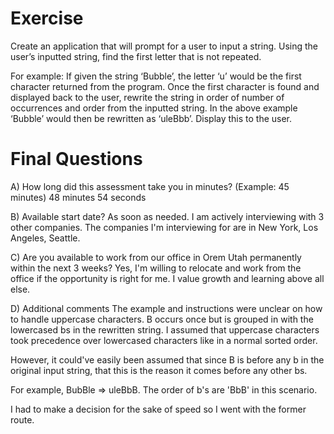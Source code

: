 # Exercise 

Create an application that will prompt for a user to input a string. Using the user’s inputted string, find the first letter that is not repeated. 
 
For example: If given the string ‘Bubble’, the letter ‘u’ would be the first character returned from the program. Once the first character is found and displayed back to the user, rewrite the string in order of number of occurrences and order from the inputted string. In the above example ‘Bubble’ would then be rewritten as ‘uleBbb’. Display this to the user.

# Final Questions

A) How long did this assessment take you in minutes? (Example: 45 minutes)
48 minutes 54 seconds

B) Available start date?
As soon as needed. I am actively interviewing with 3 other companies. The companies I'm interviewing for are in New York, Los Angeles, Seattle.

C) Are you available to work from our office in Orem Utah permanently within the next 3 weeks? 
Yes, I'm willing to relocate and work from the office if the opportunity is right for me. I value growth and learning above all else.

D) Additional comments
The example and instructions were unclear on how to handle uppercase characters. B occurs once but is grouped in with the lowercased bs in the rewritten string. I assumed that uppercase characters took precedence over lowercased characters like in a normal sorted order. 

However, it could've easily been assumed that since B is before any b in the original input string, that this is the reason it comes before any other bs.

For example, BubBle => uleBbB. The order of b's are 'BbB' in this scenario.

I had to make a decision for the sake of speed so I went with the former route.
